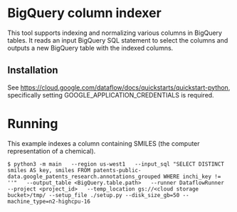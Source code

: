 # BigQuery column indexer

This tool supports indexing and normalizing various columns in BigQuery tables.
It reads an input BigQuery SQL statement to select the columns and outputs a new
BigQuery table with the indexed columns.

## Installation

See https://cloud.google.com/dataflow/docs/quickstarts/quickstart-python,
specifically setting GOOGLE_APPLICATION_CREDENTIALS is required.

# Running

This example indexes a column containing SMILES (the computer representation of a chemical).

```$ python3 -m main   --region us-west1   --input_sql "SELECT DISTINCT smiles AS key, smiles FROM patents-public-data.google_patents_research.annotations_grouped WHERE inchi_key != ''"   --output_table <BigQuery.table.path>   --runner DataflowRunner   --project <project_id>   --temp_location gs://<cloud storage bucket>/tmp/ --setup_file ./setup.py --disk_size_gb=50 --machine_type=n2-highcpu-16```
